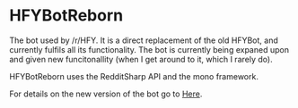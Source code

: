 HFYBotReborn
============

The bot used by /r/HFY. It is a direct replacement of the old HFYBot, and currently fulfils all its functionality. The bot is currently being expaned upon and given new funcitonallity (when I get around to it, which I rarely do).

HFYBotReborn uses the RedditSharp API and the mono framework.

For details on the new version of the bot go to [Here](http://www.reddit.com/r/HFY/comments/2mvzrg/metahfybot_status_post_thing/).


